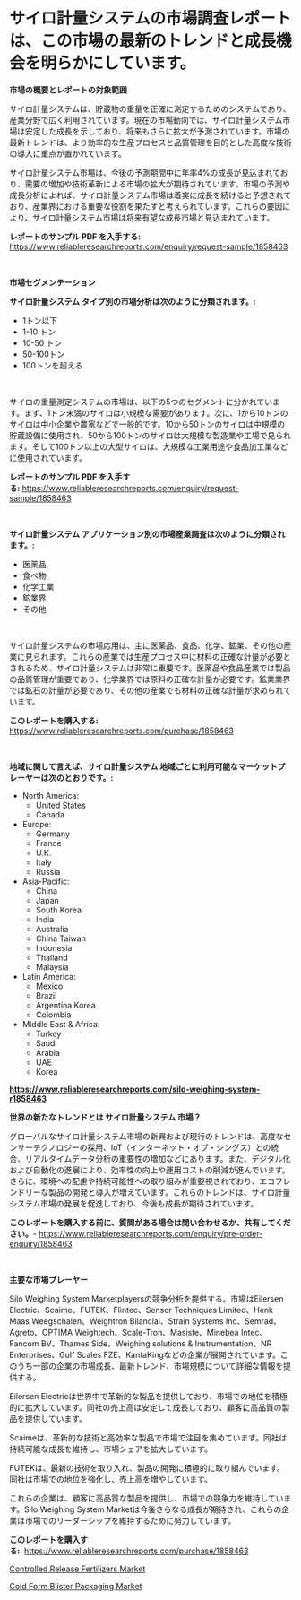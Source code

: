 <p><h1>サイロ計量システムの市場調査レポートは、この市場の最新のトレンドと成長機会を明らかにしています。</h1></p><p><strong>市場の概要とレポートの対象範囲</strong></p>
<p><p>サイロ計量システムは、貯蔵物の重量を正確に測定するためのシステムであり、産業分野で広く利用されています。現在の市場動向では、サイロ計量システム市場は安定した成長を示しており、将来もさらに拡大が予測されています。市場の最新トレンドは、より効率的な生産プロセスと品質管理を目的とした高度な技術の導入に重点が置かれています。</p><p>サイロ計量システム市場は、今後の予測期間中に年率4%の成長が見込まれており、需要の増加や技術革新による市場の拡大が期待されています。市場の予測や成長分析によれば、サイロ計量システム市場は着実に成長を続けると予想されており、産業界における重要な役割を果たすと考えられています。これらの要因により、サイロ計量システム市場は将来有望な成長市場と見込まれています。</p></p>
<p><strong>レポートのサンプル PDF を入手する:</strong> <a href="https://www.reliableresearchreports.com/enquiry/request-sample/1858463">https://www.reliableresearchreports.com/enquiry/request-sample/1858463</a></p>
<p>&nbsp;</p>
<p><strong>市場セグメンテーション</strong></p>
<p><strong>サイロ計量システム タイプ別の市場分析は次のように分類されます。:</strong></p>
<p><ul><li>1トン以下</li><li>1-10 トン</li><li>10-50 トン</li><li>50-100トン</li><li>100トンを超える</li></ul></p>
<p>&nbsp;</p>
<p><p>サイロの重量測定システムの市場は、以下の5つのセグメントに分かれています。まず、1トン未満のサイロは小規模な需要があります。次に、1から10トンのサイロは中小企業や農家などで一般的です。10から50トンのサイロは中規模の貯蔵設備に使用され、50から100トンのサイロは大規模な製造業や工場で見られます。そして100トン以上の大型サイロは、大規模な工業用途や食品加工業などに使用されています。</p></p>
<p><strong>レポートのサンプル PDF を入手する:</strong>&nbsp;<a href="https://www.reliableresearchreports.com/enquiry/request-sample/1858463">https://www.reliableresearchreports.com/enquiry/request-sample/1858463</a></p>
<p>&nbsp;</p>
<p><strong> サイロ計量システム アプリケーション別の市場産業調査は次のように分類されます。:</strong></p>
<p><ul><li>医薬品</li><li>食べ物</li><li>化学工業</li><li>鉱業界</li><li>その他</li></ul></p>
<p>&nbsp;</p>
<p><p>サイロ計量システムの市場応用は、主に医薬品、食品、化学、鉱業、その他の産業に見られます。これらの産業では生産プロセス中に材料の正確な計量が必要とされるため、サイロ計量システムは非常に重要です。医薬品や食品産業では製品の品質管理が重要であり、化学業界では原料の正確な計量が必要です。鉱業業界では鉱石の計量が必要であり、その他の産業でも材料の正確な計量が求められています。</p></p>
<p><strong>このレポートを購入する:</strong>&nbsp; <a href="https://www.reliableresearchreports.com/purchase/1858463">https://www.reliableresearchreports.com/purchase/1858463</a></p>
<p>&nbsp;</p>
<p><strong>地域に関して言えば、サイロ計量システム 地域ごとに利用可能なマーケットプレーヤーは次のとおりです。:</strong></p>
<p><ul>
    <li>
        North America:
        <ul>
            <li>United States</li>
            <li>Canada</li>
        </ul>
    </li>
    <li>
        Europe:
        <ul>
            <li>Germany</li>
            <li>France</li>
            <li>U.K.</li>
            <li>Italy</li>
            <li>Russia</li>
        </ul>
    </li>
    <li>
        Asia-Pacific:
        <ul>
            <li>China</li>
            <li>Japan</li>
            <li>South Korea</li>
            <li>India</li>
            <li>Australia</li>
            <li>China Taiwan</li>
            <li>Indonesia</li>
            <li>Thailand</li>
            <li>Malaysia</li>
        </ul>
    </li>
    <li>
        Latin America:
        <ul>
            <li>Mexico</li>
            <li>Brazil</li>
            <li>Argentina Korea</li>
            <li>Colombia</li>
        </ul>
    </li>
    <li>
        Middle East & Africa:
        <ul>
            <li>Turkey</li>
            <li>Saudi</li>
            <li>Arabia</li>
            <li>UAE</li>
            <li>Korea</li>
        </ul>
    </li>
    </ul></p>
<p><strong><a href="https://www.reliableresearchreports.com/silo-weighing-system-r1858463">https://www.reliableresearchreports.com/silo-weighing-system-r1858463</a></strong>&nbsp;</p>
<p><strong>世界の新たなトレンドとは サイロ計量システム 市場？</strong></p>
<p><p>グローバルなサイロ計量システム市場の新興および現行のトレンドは、高度なセンサーテクノロジーの採用、IoT（インターネット・オブ・シングス）との統合、リアルタイムデータ分析の重要性の増加などにあります。また、デジタル化および自動化の進展により、効率性の向上や運用コストの削減が進んでいます。さらに、環境への配慮や持続可能性への取り組みが重要視されており、エコフレンドリーな製品の開発と導入が増えています。これらのトレンドは、サイロ計量システム市場の発展を促進しており、今後も成長が期待されています。</p></p>
<p><strong>このレポートを購入する前に、質問がある場合は問い合わせるか、共有してください。</strong>- <a href="https://www.reliableresearchreports.com/enquiry/pre-order-enquiry/1858463">https://www.reliableresearchreports.com/enquiry/pre-order-enquiry/1858463</a></p>
<p>&nbsp;</p>
<p><strong>主要な市場プレーヤー</strong></p>
<p><p>Silo Weighing System Marketplayersの競争分析を提供する。市場はEilersen Electric、Scaime、FUTEK、Flintec、Sensor Techniques Limited、Henk Maas Weegschalen、Weightron Bilanciai、Strain Systems Inc、Semrad、Agreto、OPTIMA Weightech、Scale-Tron、Masiste、Minebea Intec、Fancom BV、Thames Side、Weighing solutions & Instrumentation、NR Enterprises、Gulf Scales FZE、KantaKingなどの企業が展開されています。このうち一部の企業の市場成長、最新トレンド、市場規模について詳細な情報を提供する。</p><p>Eilersen Electricは世界中で革新的な製品を提供しており、市場での地位を積極的に拡大しています。同社の売上高は安定して成長しており、顧客に高品質の製品を提供しています。</p><p>Scaimeは、革新的な技術と高効率な製品で市場で注目を集めています。同社は持続可能な成長を維持し、市場シェアを拡大しています。</p><p>FUTEKは、最新の技術を取り入れ、製品の開発に積極的に取り組んでいます。同社は市場での地位を強化し、売上高を増やしています。</p><p>これらの企業は、顧客に高品質な製品を提供し、市場での競争力を維持しています。Silo Weighing System Marketは今後さらなる成長が期待され、これらの企業は市場でのリーダーシップを維持するために努力しています。</p></p>
<p><strong>このレポートを購入する:</strong>&nbsp;&nbsp;<a href="https://www.reliableresearchreports.com/purchase/1858463">https://www.reliableresearchreports.com/purchase/1858463</a></p>
<p><p><a href="https://issuu.com/reportprime-2/docs/controlled-release-fertilizers-mark_e4c4a84f28ae2b">Controlled Release Fertilizers Market</a></p><p><a href="https://issuu.com/reportprime-2/docs/cold-form-blister-packaging-market-size-2030.pptx">Cold Form Blister Packaging Market</a></p></p>